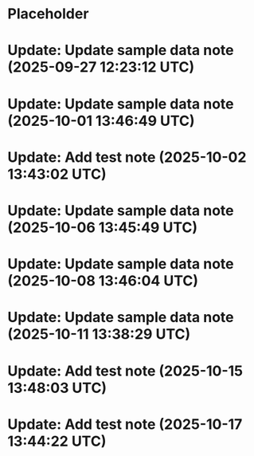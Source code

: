 # Placeholder
# Update: Update sample data note (2025-09-27 12:23:12 UTC)
# Update: Update sample data note (2025-10-01 13:46:49 UTC)
# Update: Add test note (2025-10-02 13:43:02 UTC)
# Update: Update sample data note (2025-10-06 13:45:49 UTC)
# Update: Update sample data note (2025-10-08 13:46:04 UTC)
# Update: Update sample data note (2025-10-11 13:38:29 UTC)
# Update: Add test note (2025-10-15 13:48:03 UTC)
# Update: Add test note (2025-10-17 13:44:22 UTC)
